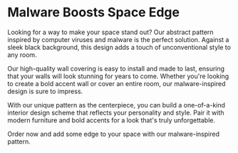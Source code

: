 <!--font:Poppins-->

# Malware Boosts Space Edge

Looking for a way to make your space stand out? Our abstract pattern inspired by computer viruses and malware is the perfect solution. Against a sleek black background, this design adds a touch of unconventional style to any room.

Our high-quality wall covering is easy to install and made to last, ensuring that your walls will look stunning for years to come. Whether you're looking to create a bold accent wall or cover an entire room, our malware-inspired design is sure to impress.

With our unique pattern as the centerpiece, you can build a one-of-a-kind interior design scheme that reflects your personality and style. Pair it with modern furniture and bold accents for a look that's truly unforgettable.

Order now and add some edge to your space with our malware-inspired pattern.

<!--

Write me markdown content of website with wallpaper:

"A wallpaper with a repeating pattern of abstract shapes inspired by computer viruses and malware, set against a black background."

The header of the page should not be copy of the text but rather a real content of the website which is using this wallpaper.


---


# Malware-Inspired Wallpaper

Make a statement with our unique wallpaper featuring a repeating pattern of abstract shapes inspired by computer viruses and malware. Against a sleek black background, this wallpaper is perfect for adding a touch of edginess to any room.

Our high-quality wallpaper is easy to install and made to last, ensuring that your walls will look stunning for years to come. Whether you're looking to add a bold accent wall or cover an entire room, our malware-inspired wallpaper is sure to impress.

Order now and add a touch of unconventional style to your space!


---


Heading should not include word "wallpaper". The website should not be about the wallpaper itself, wallpaper is just a related background, rewrite whole content.


---


# Malware-Inspired Interior Design

Looking for a way to add some edge and personality to your space? Our unique pattern of abstract shapes inspired by computer viruses and malware is the perfect solution. Against a sleek black background, this design adds a touch of unconventional style to any room.

Our high-quality wall covering is easy to install and made to last, ensuring that your walls will look stunning for years to come. Whether you're looking to create a bold accent wall or cover an entire room, our malware-inspired design is sure to impress.

With our wallpaper as the centerpiece, you can build a one-of-a-kind interior design scheme that reflects your personality and style. Pair it with modern furniture and bold accents for a look that's truly unforgettable.

Order now and take your interior design to the next level with our malware-inspired pattern.


---


Heading is too long, rewrite whole content.


---


# Unconventional Style for Your Space

Looking to add some personality and edge to your space? Our abstract pattern inspired by computer viruses and malware is the perfect solution. Against a sleek black background, this design adds a touch of unconventional style to any room.

Our high-quality wall covering is easy to install and made to last, ensuring that your walls will look stunning for years to come. Whether you're looking to create a bold accent wall or cover an entire room, our malware-inspired design is sure to impress.

With our unique pattern as the centerpiece, you can build a one-of-a-kind interior design scheme that reflects your personality and style. Pair it with modern furniture and bold accents for a look that's truly unforgettable.

Order now and elevate your space with our malware-inspired pattern.


---


Heading is too long, rewrite whole content.


---


# Add Edge to Your Space with Malware-Inspired Design

Looking for a way to make your space stand out? Our abstract pattern inspired by computer viruses and malware is the perfect solution. Against a sleek black background, this design adds a touch of unconventional style to any room.

Our high-quality wall covering is easy to install and made to last, ensuring that your walls will look stunning for years to come. Whether you're looking to create a bold accent wall or cover an entire room, our malware-inspired design is sure to impress.

With our unique pattern as the centerpiece, you can build a one-of-a-kind interior design scheme that reflects your personality and style. Pair it with modern furniture and bold accents for a look that's truly unforgettable.

Order now and add some edge to your space with our malware-inspired pattern.


---


Write me a Google font which is best fitting for the website.

Pick from the list:
- Montserrat
- Exo 2
- Dancing Script
- Poppins
- Open Sans
- Barlow Condensed
- Lato
- Lobster
- Raleway
- IBM Plex Sans
- Inter
- Playfair Display
- Futura
- Orbitron
- Great Vibes
- Alegreya
- Roboto


Write just the font name nothing else.


---


Poppins

-->
